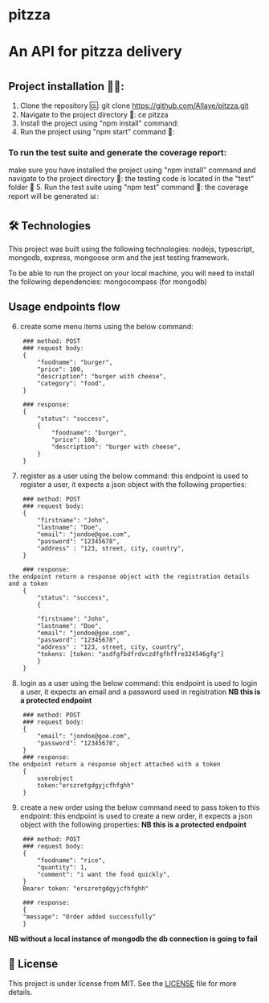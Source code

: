 # pitzza
<h1>An API for pitzza delivery<h1>

## Project installation 💾💾:

1. Clone the repository 🆑: git clone https://github.com/Allaye/pitzza.git
2. Navigate to the  project directory 🧭: ce pitzza
3. Install the project using "npm install" command:
4. Run the project using "npm start" command 👟:

### To run the test suite and generate the coverage report:
  make sure you have installed the project using "npm install" command
  and navigate to the project directory 🧭:
  the testing code is located in the "test" folder 📂
5. Run the test suite using "npm test" command 🧪:
   the coverage report will be generated 📊:

## 🛠 Technologies
This project was built using the following technologies:
    nodejs, typescript, mongodb, express, mongoose orm and the jest testing framework.

To be able to run the project on your local machine, you will need to install the following dependencies:
   mongocompass (for mongodb)

## Usage endpoints flow

6. create some menu items using the below command:
```### endpoint: /create/menu
    ### method: POST
    ### request body:
    {
        "foodname": "burger",
        "price": 100,
        "description": "burger with cheese",
        "category": "food",
    }

    ### response:
    {
        "status": "success",
        {
            "foodname": "burger",
            "price": 100,
            "description": "burger with cheese",
        }
    }
```
7. register as a user using the below command:
this endpoint is used to register a user, it expects a json object with the following properties:
```### endpoint: /registration
    ### method: POST
    ### request body:
    {
        "firstname": "John",
        "lastname": "Doe",
        "email": "jondoe@goe.com",
        "password": "12345678",
        "address" : "123, street, city, country",
    }

    ### response:
the endpoint return a response object with the registration details and a token
    {
        "status": "success",
        {
            
        "firstname": "John",
        "lastname": "Doe",
        "email": "jondoe@goe.com",
        "password": "12345678",
        "address" : "123, street, city, country",
        "tokens: [token: "asdfgfbdfrdvczdfgfhffre324546gfg"]
        }
    }
```

8. login as a user using the below command:
this endpoint is used to login a user, it expects an email and a password used in registration 
<b>NB this is a protected endpoint</b>
```### endpoint: /login
    ### method: POST
    ### request body:
    {
        "email": "jondoe@goe.com",
        "password": "12345678",
    }
    ### response:
the endpoint return a response object attached with a token
    {
        userobject
        token:"erszretgdgyjcfhfghh"
    }
```

9. create a new order using the below command need to pass token to this endpoint:
this endpoint is used to create a new order, it expects a json object with the following properties:
<b>NB this is a protected endpoint</b>
```### endpoint: /create/order
    ### method: POST
    ### request body:
    {
        "foodname": "rice",
        "quantity": 1,
        "comment": "i want the food quickly",
    }
    Bearer token: "erszretgdgyjcfhfghh"

    ### response:
    {
    "message": "Order added successfully"
    }
```

<b>NB without a local instance of mongodb the db connection is going to fail</b>

## 📖 License

This project is under license from MIT. See the [LICENSE](LICENSE.md) file for more details.
